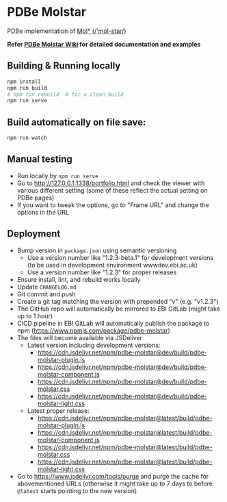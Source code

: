 # PDBe Molstar

PDBe implementation of [Mol\* (/'mol-star/)](https://github.com/molstar/molstar)

**Refer [PDBe Molstar Wiki](https://github.com/PDBeurope/pdbe-molstar/wiki) for detailed documentation and examples**

## Building & Running locally

```sh
npm install
npm run build
# npm run rebuild  # for a clean build
npm run serve
```

## Build automatically on file save:

```sh
npm run watch
```

## Manual testing

- Run locally by `npm run serve`
- Go to <http://127.0.0.1:1338/portfolio.html> and check the viewer with various different setting (some of these reflect the actual setting on PDBe pages)
- If you want to tweak the options, go to "Frame URL" and change the options in the URL

## Deployment

- Bump version in `package.json` using semantic versioning
  - Use a version number like "1.2.3-beta.1" for development versions (to be used in development environment wwwdev.ebi.ac.uk)
  - Use a version number like "1.2.3" for proper releases
- Ensure install, lint, and rebuild works locally
- Update `CHANGELOG.md`
- Git commit and push
- Create a git tag matching the version with prepended "v" (e.g. "v1.2.3")
- The GitHub repo will automatically be mirrored to EBI GitLab (might take up to 1 hour)
- CICD pipeline in EBI GitLab will automatically publish the package to npm (https://www.npmjs.com/package/pdbe-molstar)
- The files will become available via JSDeliver
  - Latest version including development versions:
    - https://cdn.jsdelivr.net/npm/pdbe-molstar@dev/build/pdbe-molstar-plugin.js
    - https://cdn.jsdelivr.net/npm/pdbe-molstar@dev/build/pdbe-molstar-component.js
    - https://cdn.jsdelivr.net/npm/pdbe-molstar@dev/build/pdbe-molstar.css
    - https://cdn.jsdelivr.net/npm/pdbe-molstar@dev/build/pdbe-molstar-light.css
  - Latest proper release:
    - https://cdn.jsdelivr.net/npm/pdbe-molstar@latest/build/pdbe-molstar-plugin.js
    - https://cdn.jsdelivr.net/npm/pdbe-molstar@latest/build/pdbe-molstar-component.js
    - https://cdn.jsdelivr.net/npm/pdbe-molstar@latest/build/pdbe-molstar.css
    - https://cdn.jsdelivr.net/npm/pdbe-molstar@latest/build/pdbe-molstar-light.css
-   Go to https://www.jsdelivr.com/tools/purge and purge the cache for abovementioned URLs (otherwise it might take up to 7 days to before `@latest` starts pointing to the new version)

